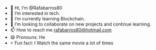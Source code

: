 - 👋 Hi, I’m @Rafabarros80
- 👀 I’m interested in tech.
- 🌱 I’m currently learning Blockchain.
- 💞️ I’m looking to collaborate on new projects and continue learning.
- 📫 How to reach me rafabarros80@hotmail.com
- 😄 Pronouns: He
- ⚡ Fun fact: I Watch the same movie a lot of times      

<!---
Rafabarros80/Rafabarros80 is a ✨ special ✨ repository because its `README.md` (this file) appears on your GitHub profile.
You can click the Preview link to take a look at your changes.
--->
